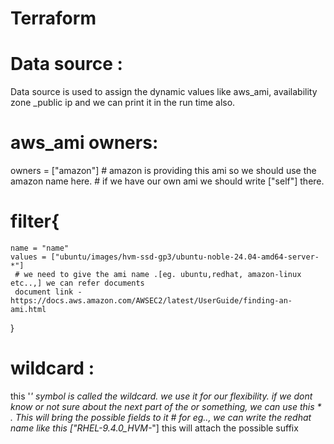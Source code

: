 # Terraform
# Data source :
 Data source is used to assign the dynamic values like aws_ami, availability zone _public ip and we can print it in the run time also.

# aws_ami owners:
 owners = ["amazon"]  # amazon is providing this ami so we should use the amazon name  here.
                       # if we have our own ami we should write ["self"] there.

# filter{
    name = "name"
    values = ["ubuntu/images/hvm-ssd-gp3/ubuntu-noble-24.04-amd64-server-*"]       
     # we need to give the ami name .[eg. ubuntu,redhat, amazon-linux etc..,] we can refer documents
     document link - https://docs.aws.amazon.com/AWSEC2/latest/UserGuide/finding-an-ami.html

  }

# wildcard :
  this '*' symbol is called the wildcard. we use it for our flexibility. if we dont know or not sure about the next part of the or something, we can use this * . This will bring the possible fields to it
    # for eg.., we can write the redhat name like this ["RHEL-9.4.0_HVM-*"] this will attach the possible suffix

